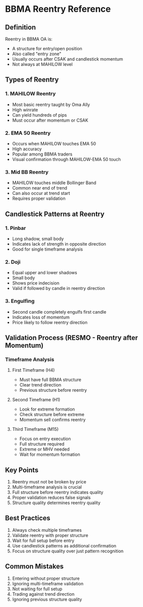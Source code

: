 # BBMA Reentry Reference

## Definition
Reentry in BBMA OA is:
- A structure for entry/open position
- Also called "entry zone"
- Usually occurs after CSAK and candlestick momentum
- Not always at MAHILOW level

## Types of Reentry

### 1. MAHILOW Reentry
- Most basic reentry taught by Oma Ally
- High winrate
- Can yield hundreds of pips
- Must occur after momentum or CSAK

### 2. EMA 50 Reentry
- Occurs when MAHILOW touches EMA 50
- High accuracy
- Popular among BBMA traders
- Visual confirmation through MAHILOW-EMA 50 touch

### 3. Mid BB Reentry
- MAHILOW touches middle Bollinger Band
- Common near end of trend
- Can also occur at trend start
- Requires proper validation

## Candlestick Patterns at Reentry

### 1. Pinbar
- Long shadow, small body
- Indicates lack of strength in opposite direction
- Good for single timeframe analysis

### 2. Doji
- Equal upper and lower shadows
- Small body
- Shows price indecision
- Valid if followed by candle in reentry direction

### 3. Engulfing
- Second candle completely engulfs first candle
- Indicates loss of momentum
- Price likely to follow reentry direction

## Validation Process (RESMO - Reentry after Momentum)

### Timeframe Analysis
1. First Timeframe (H4)
   - Must have full BBMA structure
   - Clear trend direction
   - Previous structure before reentry

2. Second Timeframe (H1)
   - Look for extreme formation
   - Check structure before extreme
   - Momentum sell confirms reentry

3. Third Timeframe (M15)
   - Focus on entry execution
   - Full structure required
   - Extreme or MHV needed
   - Wait for momentum formation

## Key Points
1. Reentry must not be broken by price
2. Multi-timeframe analysis is crucial
3. Full structure before reentry indicates quality
4. Proper validation reduces false signals
5. Structure quality determines reentry quality

## Best Practices
1. Always check multiple timeframes
2. Validate reentry with proper structure
3. Wait for full setup before entry
4. Use candlestick patterns as additional confirmation
5. Focus on structure quality over just pattern recognition

## Common Mistakes
1. Entering without proper structure
2. Ignoring multi-timeframe validation
3. Not waiting for full setup
4. Trading against trend direction
5. Ignoring previous structure quality 